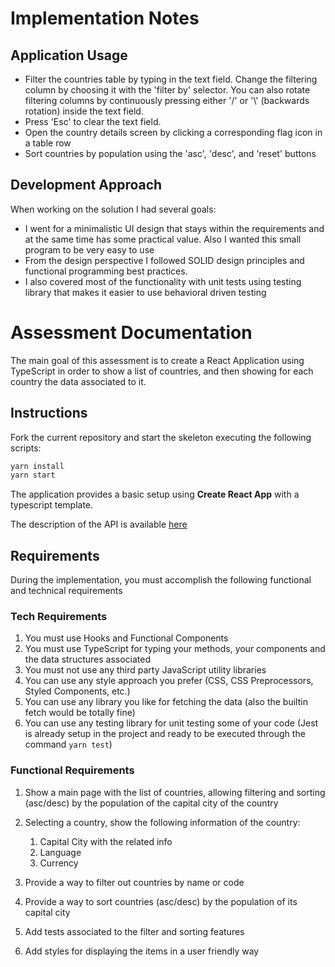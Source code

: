 # Implementation Notes
## Application Usage
- Filter the countries table by typing in the text field. Change the filtering column by choosing it with the 'filter by' selector. You can also rotate filtering columns by continuously pressing either '/' or '\\' (backwards rotation) inside the text field.
- Press 'Esc' to clear the text field.
- Open the country details screen by clicking a corresponding flag icon in a table row
- Sort countries by population using the 'asc', 'desc', and 'reset' buttons
## Development Approach
When working on the solution I had several goals:
- I went for a minimalistic UI design that stays within the requirements and at the same time has some practical value. Also I wanted this small program to be very easy to use
- From the design perspective I followed SOLID design principles and functional programming best practices. 
- I also covered most of the functionality with unit tests using testing library that makes it easier to use behavioral driven testing 

# Assessment Documentation

The main goal of this assessment is to create a React Application using TypeScript in order to show a list of countries, and then showing for each country the data associated to it.  

## Instructions

Fork the current repository and start the skeleton executing the following scripts:

```s
yarn install
yarn start 
```

The application provides a basic setup using **Create React App** with a typescript template. 

The description of the API is available [here](https://restcountries.eu/?ref=public-apis)

## Requirements

During the implementation, you must accomplish the following functional and technical requirements

### Tech Requirements

1. You must use Hooks and Functional Components
2. You must use TypeScript for typing your methods, your components and the data structures associated
3. You must not use any third party JavaScript utility libraries 
4. You can use any style approach you prefer (CSS, CSS Preprocessors, Styled Components, etc.) 
5. You can use any library you like for fetching the data (also the builtin fetch would be totally fine)
6. You can use any testing library for unit testing some of your code (Jest is already setup in the project and ready to be executed through the command `yarn test`)

### Functional Requirements

1. Show a main page with the list of countries, allowing filtering and sorting (asc/desc) by the population of the capital city of the country 
   
2. Selecting a country, show the following information of the country:
   1. Capital City with the related info
   2. Language
   3. Currency

3. Provide a way to filter out countries by name or code
   
4. Provide a way to sort countries (asc/desc) by the population of its capital city 
   
5.  Add tests associated to the filter and sorting features
   
6.  Add styles for displaying the items in a user friendly way
